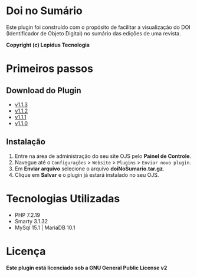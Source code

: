 # Doi no Sumário 

Este plugin foi construído com o propósito de facilitar a visualização do DOI (Identificador de Objeto Digital) no sumário das edições de uma revista.

__Copyright (c) Lepidus Tecnologia__ 


# Primeiros passos

## Download do Plugin

* [v1.1.3](https://gitlab.lepidus.com.br/softwares-pkp/plugins_ojs/doiNoSumario/-/releases/v1.1.3)
* [v1.1.2](https://gitlab.lepidus.com.br/softwares-pkp/plugins_ojs/doiNoSumario/-/releases/v1.1.2)
* [v1.1.1](https://gitlab.lepidus.com.br/softwares-pkp/plugins_ojs/doiNoSumario/-/releases/v1.1.1)
* [v1.1.0](https://gitlab.lepidus.com.br/softwares-pkp/plugins_ojs/doiNoSumario/-/releases/v1.1.0)


## Instalação
1. Entre na área de administração do seu site OJS pelo __Painel de Controle__.
2. Navegue até o `Configurações` > `Website` > `Plugins` > `Enviar novo plugin`.
3. Em __Enviar arquivo__ selecione o arquivo __doiNoSumario.tar.gz__.
4. Clique em __Salvar__ e o plugin já estará instalado no seu OJS.

# Tecnologias Utilizadas
* PHP 7.2.19
* Smarty 3.1.32
* MySql 15.1 | MariaDB 10.1

# Licença
__Este plugin está licenciado sob a GNU General Public License v2__

